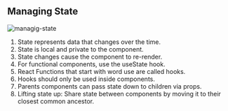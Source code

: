 ## Managing State

![managig-state](https://github.com/user-attachments/assets/160d1856-27d9-48e2-9f1f-cada799efece)

1. State represents data that changes over the time.
2. State is local and private to the component.
3. State changes cause the component to re-render.
4. For functional components, use the useState hook.
5. React Functions that start with word use are called hooks.
6. Hooks should only be used inside components.
7. Parents components can pass state down to children via props.
8. Lifting state up: Share state between components by moving it to their closest common ancestor.


